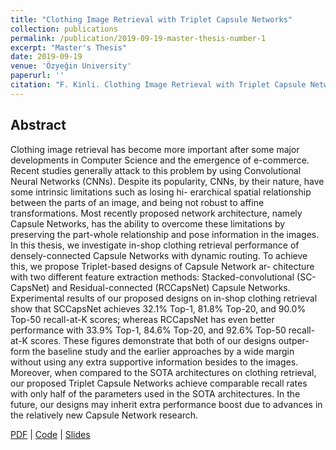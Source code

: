 ```yaml
---
title: "Clothing Image Retrieval with Triplet Capsule Networks"
collection: publications
permalink: /publication/2019-09-19-master-thesis-number-1
excerpt: "Master's Thesis"
date: 2019-09-19
venue: 'Özyeğin University'
paperurl: ''
citation: "F. Kinli. Clothing Image Retrieval with Triplet Capsule Networks. (Master's thesis, Özyeğin University, Istanbul, Turkey), 2019."
---
```


## Abstract

Clothing image retrieval has become more important after some major developments in Computer Science and the emergence of e-commerce. Recent studies generally attack to this problem by using Convolutional Neural Networks (CNNs). Despite its popularity, CNNs, by their nature, have some intrinsic limitations such as losing hi- erarchical spatial relationship between the parts of an image, and being not robust to affine transformations. Most recently proposed network architecture, namely Capsule Networks, has the ability to overcome these limitations by preserving the part-whole relationship and pose information in the images. In this thesis, we investigate in-shop clothing retrieval performance of densely-connected Capsule Networks with dynamic routing. To achieve this, we propose Triplet-based designs of Capsule Network ar- chitecture with two different feature extraction methods: Stacked-convolutional (SC- CapsNet) and Residual-connected (RCCapsNet) Capsule Networks. Experimental results of our proposed designs on in-shop clothing retrieval show that SCCapsNet achieves 32.1% Top-1, 81.8% Top-20, and 90.0% Top-50 recall-at-K scores; whereas RCCapsNet has even better performance with 33.9% Top-1, 84.6% Top-20, and 92.6% Top-50 recall-at-K scores. These figures demonstrate that both of our designs outper- form the baseline study and the earlier approaches by a wide margin without using any extra supportive information besides to the images. Moreover, when compared to the SOTA architectures on clothing retrieval, our proposed Triplet Capsule Networks achieve comparable recall rates with only half of the parameters used in the SOTA architectures. In the future, our designs may inherit extra performance boost due to advances in the relatively new Capsule Network research.


[PDF][msc-thesis] |
[Code](https://github.com/birdortyedi/image-retrieval-with-capsules) |
[Slides][msc-slides]

[msc-thesis]: files/msc-thesis.pdf
[msc-slides]: files/msc-def-slides.pdf